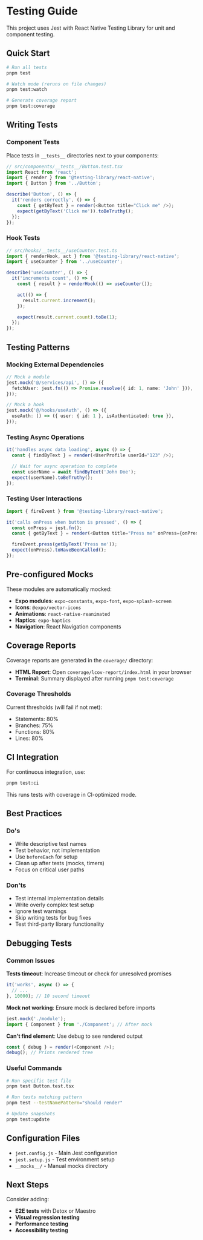# Testing Guide

This project uses Jest with React Native Testing Library for unit and component testing.

## Quick Start

```bash
# Run all tests
pnpm test

# Watch mode (reruns on file changes)
pnpm test:watch

# Generate coverage report
pnpm test:coverage
```

## Writing Tests

### Component Tests

Place tests in `__tests__` directories next to your components:

```typescript
// src/components/__tests__/Button.test.tsx
import React from 'react';
import { render } from '@testing-library/react-native';
import { Button } from '../Button';

describe('Button', () => {
  it('renders correctly', () => {
    const { getByText } = render(<Button title="Click me" />);
    expect(getByText('Click me')).toBeTruthy();
  });
});
```

### Hook Tests

```typescript
// src/hooks/__tests__/useCounter.test.ts
import { renderHook, act } from '@testing-library/react-native';
import { useCounter } from '../useCounter';

describe('useCounter', () => {
  it('increments count', () => {
    const { result } = renderHook(() => useCounter());

    act(() => {
      result.current.increment();
    });

    expect(result.current.count).toBe(1);
  });
});
```

## Testing Patterns

### Mocking External Dependencies

```typescript
// Mock a module
jest.mock('@/services/api', () => ({
  fetchUser: jest.fn(() => Promise.resolve({ id: 1, name: 'John' })),
}));

// Mock a hook
jest.mock('@/hooks/useAuth', () => ({
  useAuth: () => ({ user: { id: 1 }, isAuthenticated: true }),
}));
```

### Testing Async Operations

```typescript
it('handles async data loading', async () => {
  const { findByText } = render(<UserProfile userId="123" />);

  // Wait for async operation to complete
  const userName = await findByText('John Doe');
  expect(userName).toBeTruthy();
});
```

### Testing User Interactions

```typescript
import { fireEvent } from '@testing-library/react-native';

it('calls onPress when button is pressed', () => {
  const onPress = jest.fn();
  const { getByText } = render(<Button title="Press me" onPress={onPress} />);

  fireEvent.press(getByText('Press me'));
  expect(onPress).toHaveBeenCalled();
});
```

## Pre-configured Mocks

These modules are automatically mocked:

- **Expo modules**: `expo-constants`, `expo-font`, `expo-splash-screen`
- **Icons**: `@expo/vector-icons`
- **Animations**: `react-native-reanimated`
- **Haptics**: `expo-haptics`
- **Navigation**: React Navigation components

## Coverage Reports

Coverage reports are generated in the `coverage/` directory:

- **HTML Report**: Open `coverage/lcov-report/index.html` in your browser
- **Terminal**: Summary displayed after running `pnpm test:coverage`

### Coverage Thresholds

Current thresholds (will fail if not met):

- Statements: 80%
- Branches: 75%
- Functions: 80%
- Lines: 80%

## CI Integration

For continuous integration, use:

```bash
pnpm test:ci
```

This runs tests with coverage in CI-optimized mode.

## Best Practices

### Do's

- Write descriptive test names
- Test behavior, not implementation
- Use `beforeEach` for setup
- Clean up after tests (mocks, timers)
- Focus on critical user paths

### Don'ts

- Test internal implementation details
- Write overly complex test setup
- Ignore test warnings
- Skip writing tests for bug fixes
- Test third-party library functionality

## Debugging Tests

### Common Issues

**Tests timeout**: Increase timeout or check for unresolved promises

```typescript
it('works', async () => {
  // ...
}, 10000); // 10 second timeout
```

**Mock not working**: Ensure mock is declared before imports

```typescript
jest.mock('./module');
import { Component } from './Component'; // After mock
```

**Can't find element**: Use debug to see rendered output

```typescript
const { debug } = render(<Component />);
debug(); // Prints rendered tree
```

### Useful Commands

```bash
# Run specific test file
pnpm test Button.test.tsx

# Run tests matching pattern
pnpm test --testNamePattern="should render"

# Update snapshots
pnpm test:update
```

## Configuration Files

- `jest.config.js` - Main Jest configuration
- `jest.setup.js` - Test environment setup
- `__mocks__/` - Manual mocks directory

## Next Steps

Consider adding:

- **E2E tests** with Detox or Maestro
- **Visual regression testing**
- **Performance testing**
- **Accessibility testing**
